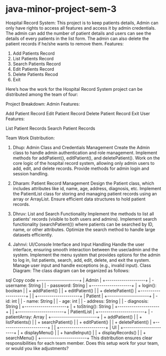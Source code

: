 # java-minor-project-sem-3

Hospital Record System: This project is to keep patients details, Admin can only have rights to access all features and access it by admin credentials. The admin can add the number of patient details and users can see the details of every patients in the list form. The admin can also delete the patient records if he/she wants to remove them.
 Features:
 1. Add Patients Record
 2. List Patients Record
 3. Search Patients Record
 4. Edit Patients Record
 5. Delete Patients Recod
 6. Exit



Here’s how the work for the Hospital Record System project can be distributed among the team of four:

Project Breakdown:
Admin Features:

  Add Patient Record
  Edit Patient Record
  Delete Patient Record
  Exit
User Features:

  List Patient Records
  Search Patient Records


Team Work Distribution:

1. Dhup:
Admin Class and Credentials Management
Create the Admin class to handle admin authentication and role management.
Implement methods for addPatient(), editPatient(), and deletePatient().
Work on the core logic of the hospital record system, allowing only admin users to add, edit, and delete records.
Provide methods for admin login and session handling.

3. Dharam:
Patient Record Management
Design the Patient class, which includes attributes like id, name, age, address, diagnosis, etc.
Implement the PatientList class for storing and managing patient records using an array or ArrayList.
Ensure efficient data structures to hold patient records.

4. Dhruv:
List and Search Functionality
Implement the methods to list all patients' records (visible to both users and admins).
Implement search functionality (searchPatient()) where patients can be searched by ID, name, or other attributes.
Optimize the search method to handle large datasets efficiently.

6. Jahnvi:
UI/Console Interface and Input Handling
Handle the user interface, ensuring smooth interaction between the user/admin and the system.
Implement the menu system that provides options for the admin to log in, list patients, search, add, edit, delete, and exit the system.
Manage user input and handle exceptions (e.g., invalid input).
Class Diagram:
The class diagram can be organized as follows:

sql
Copy code
               +--------------------+
               |       Admin         |
               +--------------------+
               | - username: String  |
               | - password: String  |
               +--------------------+
               | + login(): boolean  |
               | + addPatient()      |
               | + editPatient()     |
               | + deletePatient()   |
               +--------------------+
                        |
                        |
               +---------------------+
               |      Patient         |
               +---------------------+
               | - id: int            |
               | - name: String       |
               | - age: int           |
               | - address: String    |
               | - diagnosis: String  |
               +---------------------+
               | + toString(): String |
               +---------------------+
                        |
                        |
              +-----------------------+
              |     PatientList        |
              +-----------------------+
              | - patientArray: Array  |
              +-----------------------+
              | + addPatient()         |
              | + listPatients()       |
              | + searchPatient()      |
              | + editPatient()        |
              | + deletePatient()      |
              +-----------------------+
                        |
                        |
              +-----------------------+
              |         UI            |
              +-----------------------+
              | + displayMenu()        |
              | + handleInput()        |
              | + displayRecords()     |
              | + searchMenu()         |
              +-----------------------+
This distribution ensures clear responsibilities for each team member. Does this setup work for your team, or would you like adjustments?






